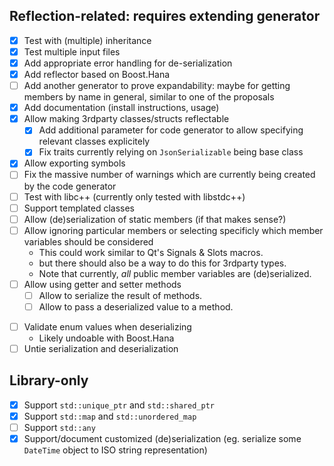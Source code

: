 ## Reflection-related: requires extending generator
- [x] Test with (multiple) inheritance
- [x] Test multiple input files
- [x] Add appropriate error handling for de-serialization
- [x] Add reflector based on Boost.Hana
- [ ] Add another generator to prove expandability: maybe for getting members by name in general, similar to one of the proposals
- [x] Add documentation (install instructions, usage)
- [x] Allow making 3rdparty classes/structs reflectable
    - [x] Add additional parameter for code generator to allow specifying relevant classes
          explicitely
    - [x] Fix traits currently relying on `JsonSerializable` being base class
- [x] Allow exporting symbols
- [ ] Fix the massive number of warnings which are currently being created by the code generator
- [ ] Test with libc++ (currently only tested with libstdc++)
- [ ] Support templated classes
- [ ] Allow (de)serialization of static members (if that makes sense?)
- [ ] Allow ignoring particular members or selecting specificly which member variables should be considered
    * This could work similar to Qt's Signals & Slots macros.
    * but there should also be a way to do this for 3rdparty types.
    * Note that currently, *all* public member variables are (de)serialized.
- [ ] Allow using getter and setter methods
    * [ ] Allow to serialize the result of methods.
    * [ ] Allow to pass a deserialized value to a method.
* [ ] Validate enum values when deserializing
    * Likely undoable with Boost.Hana
* [ ] Untie serialization and deserialization

## Library-only
- [x] Support `std::unique_ptr` and `std::shared_ptr`
- [x] Support `std::map` and `std::unordered_map`
- [ ] Support `std::any`
- [x] Support/document customized (de)serialization (eg. serialize some `DateTime` object to ISO string representation)
